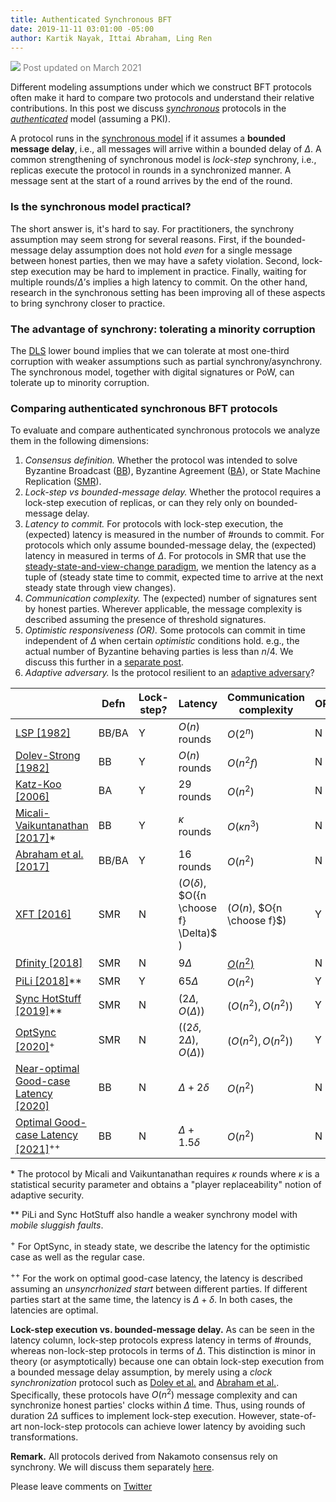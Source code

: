 ```yaml
---
title: Authenticated Synchronous BFT
date: 2019-11-11 03:01:00 -05:00
author: Kartik Nayak, Ittai Abraham, Ling Ren
---
```


<span style="color:grey"> ![](https://github.githubassets.com/images/icons/emoji/unicode/23f0.png?v8) Post updated on March 2021</span>


Different modeling assumptions under which we construct BFT protocols often make it hard to compare two protocols and understand their relative contributions. In this post we discuss *[synchronous](https://decentralizedthoughts.github.io/2019-06-01-2019-5-31-models/)* protocols in the *[authenticated](https://decentralizedthoughts.github.io/2019-07-18-setup-assumptions/)* model (assuming a PKI).

A protocol runs in the [synchronous model](https://decentralizedthoughts.github.io/2019-06-01-2019-5-31-models/) if it assumes a **bounded message delay**, i.e., all messages will arrive within a bounded delay of $\Delta$. A common strengthening of synchronous model is *lock-step* synchrony, i.e., replicas execute the protocol in rounds in a synchronized manner. A message sent at the start of a round arrives by the end of the round.

### Is the synchronous model practical?
The short answer is, it's hard to say. For practitioners, the synchrony assumption may seem strong for several reasons. First, if the bounded-message delay assumption does not hold *even* for a single message between honest parties, then we may have a safety violation. Second, lock-step execution may be hard to implement in practice. Finally, waiting for multiple rounds/$\Delta$’s implies a high latency to commit. On the other hand, research in the synchronous setting has been improving all of these aspects to bring synchrony closer to practice.

### The advantage of synchrony: tolerating a minority corruption
The [DLS](https://decentralizedthoughts.github.io/2019-06-25-on-the-impossibility-of-byzantine-agreement-for-n-equals-3f-in-partial-synchrony/) lower bound implies that we can tolerate at most one-third corruption with weaker assumptions such as partial synchrony/asynchrony.
The synchronous model, together with digital signatures or PoW, can tolerate up to minority corruption.

### Comparing authenticated synchronous BFT protocols
To evaluate and compare authenticated synchronous protocols we analyze them in the following dimensions:
1. *Consensus definition.* Whether the protocol was intended to solve Byzantine Broadcast ([BB](https://decentralizedthoughts.github.io/2019-06-27-defining-consensus/)), Byzantine Agreement ([BA](https://decentralizedthoughts.github.io/2019-06-27-defining-consensus/)), or State Machine Replication ([SMR](https://decentralizedthoughts.github.io/2019-10-15-consensus-for-state-machine-replication/)).
2. *Lock-step vs bounded-message delay.* Whether the protocol requires a lock-step execution of replicas, or can they  rely only on bounded-message delay.
3. *Latency to commit.* For protocols with lock-step execution, the (expected) latency is measured in the number of \#rounds to commit. For protocols which only assume bounded-message delay, the (expected) latency in measured in terms of $\Delta$. For protocols in SMR that use the [steady-state-and-view-change paradigm](https://decentralizedthoughts.github.io/2019-10-15-consensus-for-state-machine-replication/), we mention the latency as a tuple of (steady state time to commit, expected time to arrive at the next steady state through view changes).
4. *Communication complexity.* The (expected) number of signatures sent by honest parties. Wherever applicable, the message complexity is described assuming the presence of threshold signatures.
5. *Optimistic responsiveness (OR).* Some protocols can commit in time independent of $\Delta$ when certain *optimistic* conditions hold. e.g., the actual number of Byzantine behaving parties is less than $n/4$. We discuss this further in a [separate post](https://decentralizedthoughts.github.io/2020-06-12-optimal-optimistic-responsiveness/).
6. *Adaptive adversary.* Is the protocol resilient to an [adaptive adversary](https://decentralizedthoughts.github.io/2019-06-07-modeling-the-adversary/)?

|                                                                                                                               | Defn  | Lock-step? | Latency                                             | Communication complexity        | OR? | Adaptive? |
|-------------------------------------------------------------------------------------------------------------------------------|-------|------------|-----------------------------------------------------|---------------------------|-----|-----------|
| [LSP \[1982\]](https://people.eecs.berkeley.edu/~luca/cs174/byzantine.pdf)                               | BB/BA | Y          | $O(n)$ rounds                                       | $O(2^n)$                  | N   | Y         |
| [Dolev-Strong \[1982\]](https://www.researchgate.net/publication/220616485_Authenticated_Algorithms_for_Byzantine_Agreement) | BB    | Y          | $O(n)$ rounds                                       | $O(n^2f)$                 | N   | Y         |
| [Katz-Koo \[2006\]](https://eprint.iacr.org/2006/065.pdf)                                                                    | BA    | Y          | $29$ rounds                                         | $O(n^2)$                  | N   | Y         |
| [Micali-Vaikuntanathan \[2017\]](https://dspace.mit.edu/bitstream/handle/1721.1/107927/MIT-CSAIL-TR-2017-004.pdf?sequence=1&isAllowed=y)\* | BB  | Y | $\kappa$ rounds | $O(\kappa n^3)$ | N | Y |
| [Abraham et al. \[2017\]](https://eprint.iacr.org/2018/1028.pdf)                                                                 | BB/BA | Y          | $16$ rounds                                         | $O(n^2)$                  | N   | Y         |
| [XFT \[2016\]](https://www.usenix.org/system/files/conference/osdi16/osdi16-liu.pdf)               | SMR   | N           | ($O(\delta)$, $O({n \choose f} \Delta)$ ) | ($O(n)$, $O{n \choose f}$) | Y    | N         |
| [Dfinity \[2018\]](https://dfinity.org/static/dfinity-consensus-0325c35128c72b42df7dd30c22c41208.pdf)                                                              | SMR   | N          | $9\Delta$                                           | [$O(n^2)$](https://eprint.iacr.org/2018/1153.pdf)                 | N   | N         |
| [PiLi \[2018\]](https://eprint.iacr.org/2018/980.pdf)\*\*                                                                            | SMR   | Y          | $65\Delta$                                         | $O(n^2)$                  | Y   | N         |
| [Sync HotStuff \[2019\]](https://eprint.iacr.org/2019/270.pdf)\*\*                                                                   | SMR   | N          | $(2\Delta, O(\Delta))$                                | $(O(n^2), O(n^2))$        | Y   | N         |
| [OptSync \[2020\]](https://eprint.iacr.org/2020/458.pdf)$^+$ | SMR | N | $((2\delta, 2\Delta), O(\Delta))$ | $(O(n^2), O(n^2))$ | Y | N |
| [Near-optimal Good-case Latency \[2020\]](https://arxiv.org/abs/2003.13155) | BB | N | $\Delta + 2\delta$ | $O(n^2)$ | N | N |
| [Optimal Good-case Latency \[2021\]](https://arxiv.org/pdf/2102.07240.pdf)$^{++}$ | BB | N | $\Delta + 1.5\delta$ | $O(n^2)$ | N | N |

\* The protocol by Micali and Vaikuntanathan requires $\kappa$ rounds where $\kappa$ is a statistical security parameter and obtains a "player replaceability" notion of adaptive security.

\*\* PiLi and Sync HotStuff also handle a weaker synchrony model with *mobile sluggish faults*.

$^+$ For OptSync, in steady state, we describe the latency for the optimistic case as well as the regular case.

$^{++}$ For the work on optimal good-case latency, the latency is described assuming an *unsyncrhonized start* between different parties. If different parties start at the same time, the latency is $\Delta + \delta$. In both cases, the latencies are optimal.

**Lock-step execution vs. bounded-message delay.** As can be seen in the latency column, lock-step protocols express latency in terms of \#rounds, whereas non-lock-step protocols in terms of $\Delta$.
This distinction is minor in theory (or asymptotically) because one can obtain lock-step execution from a bounded message delay assumption, by merely using a *clock synchronization* protocol such as [Dolev et al.](http://citeseerx.ist.psu.edu/viewdoc/download?doi=10.1.1.499.2250&rep=rep1&type=pdf) and [Abraham et al.](https://eprint.iacr.org/2018/1028.pdf).
Specifically, these protocols have $O(n^2)$ message complexity and can synchronize honest parties' clocks within $\Delta$ time.
Thus, using rounds of duration $2\Delta$ suffices to implement lock-step execution.
However, state-of-art non-lock-step protocols can achieve lower latency by avoiding such transformations.

**Remark.** All protocols derived from Nakamoto consensus rely on synchrony. We will discuss them separately [here](https://decentralizedthoughts.github.io/2019-11-29-Analysis-Nakamoto/).

Please leave comments on [Twitter](https://twitter.com/kartik1507/status/1194393359399497733?s=20) 
